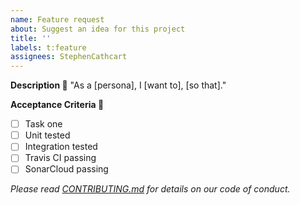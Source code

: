 ```yaml
---
name: Feature request
about: Suggest an idea for this project
title: ''
labels: t:feature
assignees: StephenCathcart
---
```


**Description :thinking:**
"As a [persona], I [want to], [so that]."

**Acceptance Criteria :tada:**

- [ ] Task one
- [ ] Unit tested
- [ ] Integration tested
- [ ] Travis CI passing
- [ ] SonarCloud passing

*Please read [CONTRIBUTING.md](https://github.com/the-pragmatic-dev/meco-api/blob/master/CONTRIBUTING.md) for details on our code of conduct.*
